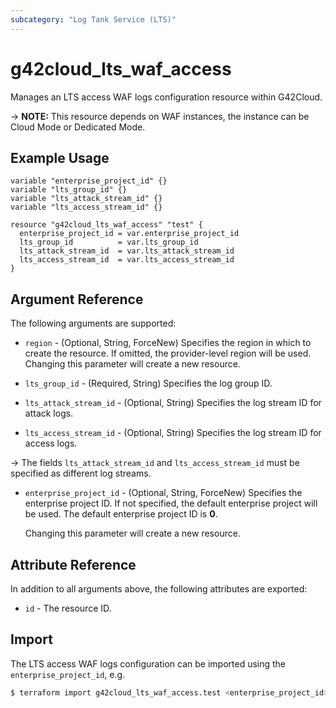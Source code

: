 ```yaml
---
subcategory: "Log Tank Service (LTS)"
---
```


# g42cloud_lts_waf_access

Manages an LTS access WAF logs configuration resource within G42Cloud.

-> **NOTE:** This resource depends on WAF instances, the instance can be Cloud Mode or Dedicated Mode.

## Example Usage

```hcl
variable "enterprise_project_id" {}
variable "lts_group_id" {}
variable "lts_attack_stream_id" {}
variable "lts_access_stream_id" {}

resource "g42cloud_lts_waf_access" "test" {
  enterprise_project_id = var.enterprise_project_id
  lts_group_id          = var.lts_group_id
  lts_attack_stream_id  = var.lts_attack_stream_id
  lts_access_stream_id  = var.lts_access_stream_id
}
```

## Argument Reference

The following arguments are supported:

* `region` - (Optional, String, ForceNew) Specifies the region in which to create the resource.
  If omitted, the provider-level region will be used. Changing this parameter will create a new resource.

* `lts_group_id` - (Required, String) Specifies the log group ID.

* `lts_attack_stream_id` - (Optional, String) Specifies the log stream ID for attack logs.

* `lts_access_stream_id` - (Optional, String) Specifies the log stream ID for access logs.

-> The fields `lts_attack_stream_id` and `lts_access_stream_id` must be specified as different log streams.

* `enterprise_project_id` - (Optional, String, ForceNew) Specifies the enterprise project ID. If not specified, the
  default enterprise project will be used. The default enterprise project ID is **0**.

  Changing this parameter will create a new resource.

## Attribute Reference

In addition to all arguments above, the following attributes are exported:

* `id` - The resource ID.

## Import

The LTS access WAF logs configuration can be imported using the `enterprise_project_id`, e.g.

```bash
$ terraform import g42cloud_lts_waf_access.test <enterprise_project_id>
```

